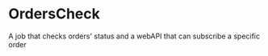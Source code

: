 OrdersCheck
===========

A job that checks orders' status and a webAPI that can subscribe a specific order

